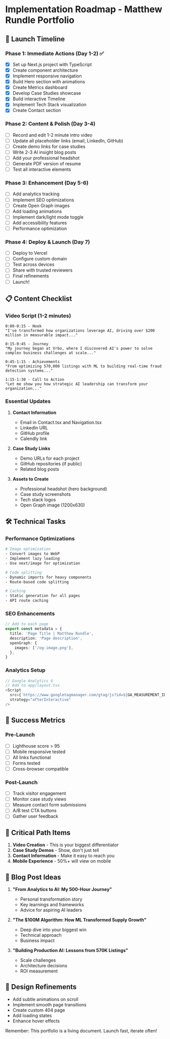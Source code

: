 # Implementation Roadmap - Matthew Rundle Portfolio

## 🚀 Launch Timeline

### Phase 1: Immediate Actions (Day 1-2) ✅
- [x] Set up Next.js project with TypeScript
- [x] Create component architecture
- [x] Implement responsive navigation
- [x] Build Hero section with animations
- [x] Create Metrics dashboard
- [x] Develop Case Studies showcase
- [x] Build interactive Timeline
- [x] Implement Tech Stack visualization
- [x] Create Contact section

### Phase 2: Content & Polish (Day 3-4)
- [ ] Record and edit 1-2 minute intro video
- [ ] Update all placeholder links (email, LinkedIn, GitHub)
- [ ] Create demo links for case studies
- [ ] Write 2-3 AI insight blog posts
- [ ] Add your professional headshot
- [ ] Generate PDF version of resume
- [ ] Test all interactive elements

### Phase 3: Enhancement (Day 5-6)
- [ ] Add analytics tracking
- [ ] Implement SEO optimizations
- [ ] Create Open Graph images
- [ ] Add loading animations
- [ ] Implement dark/light mode toggle
- [ ] Add accessibility features
- [ ] Performance optimization

### Phase 4: Deploy & Launch (Day 7)
- [ ] Deploy to Vercel
- [ ] Configure custom domain
- [ ] Test across devices
- [ ] Share with trusted reviewers
- [ ] Final refinements
- [ ] Launch!

## 📋 Content Checklist

### Video Script (1-2 minutes)
```
0:00-0:15 - Hook
"I've transformed how organizations leverage AI, driving over $200 million in measurable impact..."

0:15-0:45 - Journey
"My journey began at Vrbo, where I discovered AI's power to solve complex business challenges at scale..."

0:45-1:15 - Achievements
"From optimizing 570,000 listings with ML to building real-time fraud detection systems..."

1:15-1:30 - Call to Action
"Let me show you how strategic AI leadership can transform your organization..."
```

### Essential Updates
1. **Contact Information**
   - Email in Contact.tsx and Navigation.tsx
   - LinkedIn URL
   - GitHub profile
   - Calendly link

2. **Case Study Links**
   - Demo URLs for each project
   - GitHub repositories (if public)
   - Related blog posts

3. **Assets to Create**
   - Professional headshot (hero background)
   - Case study screenshots
   - Tech stack logos
   - Open Graph image (1200x630)

## 🛠 Technical Tasks

### Performance Optimizations
```bash
# Image optimization
- Convert images to WebP
- Implement lazy loading
- Use next/image for optimization

# Code splitting
- Dynamic imports for heavy components
- Route-based code splitting

# Caching
- Static generation for all pages
- API route caching
```

### SEO Enhancements
```typescript
// Add to each page
export const metadata = {
  title: 'Page Title | Matthew Rundle',
  description: 'Page description',
  openGraph: {
    images: ['/og-image.png'],
  },
}
```

### Analytics Setup
```javascript
// Google Analytics 4
// Add to app/layout.tsx
<Script
  src={`https://www.googletagmanager.com/gtag/js?id=${GA_MEASUREMENT_ID}`}
  strategy="afterInteractive"
/>
```

## 🎯 Success Metrics

### Pre-Launch
- [ ] Lighthouse score > 95
- [ ] Mobile responsive tested
- [ ] All links functional
- [ ] Forms tested
- [ ] Cross-browser compatible

### Post-Launch
- [ ] Track visitor engagement
- [ ] Monitor case study views
- [ ] Measure contact form submissions
- [ ] A/B test CTA buttons
- [ ] Gather user feedback

## 🚨 Critical Path Items

1. **Video Creation** - This is your biggest differentiator
2. **Case Study Demos** - Show, don't just tell
3. **Contact Information** - Make it easy to reach you
4. **Mobile Experience** - 50%+ will view on mobile

## 📝 Blog Post Ideas

1. **"From Analytics to AI: My 500-Hour Journey"**
   - Personal transformation story
   - Key learnings and frameworks
   - Advice for aspiring AI leaders

2. **"The $100M Algorithm: How ML Transformed Supply Growth"**
   - Deep dive into your biggest win
   - Technical approach
   - Business impact

3. **"Building Production AI: Lessons from 570K Listings"**
   - Scale challenges
   - Architecture decisions
   - ROI measurement

## 🎨 Design Refinements

- Add subtle animations on scroll
- Implement smooth page transitions
- Create custom 404 page
- Add loading states
- Enhance hover effects

Remember: This portfolio is a living document. Launch fast, iterate often!